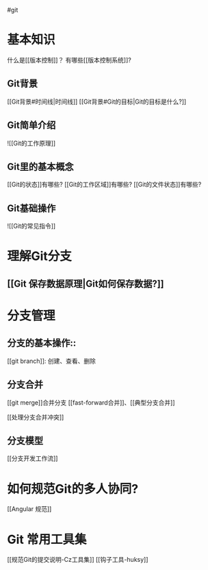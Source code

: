 #git 

# 基本知识
什么是[[版本控制]]？
有哪些[[版本控制系统]]?

## Git背景
[[Git背景#时间线|时间线]]
[[Git背景#Git的目标|Git的目标是什么?]]

## Git简单介绍
![[Git的工作原理]]

## Git里的基本概念
[[Git的状态]]有哪些?
[[Git的工作区域]]有哪些?
[[Git的文件状态]]有哪些?　

## Git基础操作
![[Git的常见指令]]

# 理解Git分支

## [[Git 保存数据原理|Git如何保存数据?]]

# 分支管理
## 分支的基本操作::
[[git branch]]: 创建、查看、删除

## 分支合并
[[git merge]]合并分支
[[fast-forward合并]]、[[典型分支合并]]

[[处理分支合并冲突]]

## 分支模型
[[分支开发工作流]]

# 如何规范Git的多人协同?
[[Angular 规范]]

# Git 常用工具集
[[规范Git的提交说明-Cz工具集]]
[[钩子工具-huksy]]
